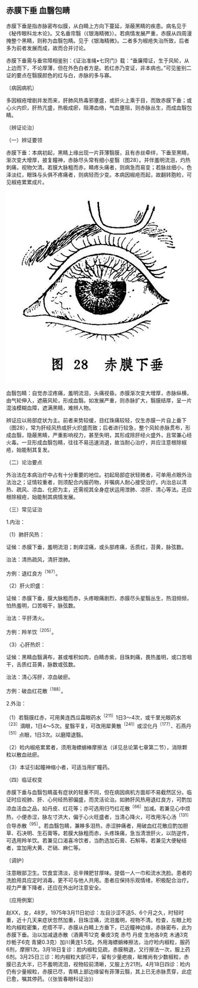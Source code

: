 ## 赤膜下垂 血翳包睛

赤膜下垂是指赤脉密布似膜，从白睛上方向下蔓延，渐蔽黑睛的疾患。病名见于《秘传眼科龙木论》。又名垂帘翳（《银海精微》）。若病情发展严重，赤膜从四周漫掩整个黑睛，则称为血翳包睛。见于《银海精微》。二者多为椒疮失治所致，后者多为前者发展而成，故而合并讨论。

赤膜下垂需与垂帘障相鉴别：《证治准绳•七窍门》载：“垂廉障证，生于风轮，从上边而下，不论厚薄，但在外色白者方是。若红赤乃变证，非本病也。”可见鉴别二证的要点在翳膜颜色的红与白，赤脉的多与寡。

〔病因病机〕

多因椒疮增剧并发而来，肝肺风热毒邪壅盛，或肝火上乘于目，而致赤膜下垂；或心火内炽，肝热亢盛，热极成瘀，阻滞血络，气血壅阻，则赤脉丛生，而成血翳包睛。

〔辨证论治〕

（一）辨证要领

赤膜下垂：本病初起，黑睛上缘出现一片菲薄翳膜，且有赤丝牵绊，下垂至黑睛，渐次变大增厚，披复瞳神，赤脉尽头常有细小星翳（图28）。并伴羞明流泪，灼热刺痛，视物欠清。若膜大脉粗而赤，睛疼头痛者，则病急而易变；若脉丝细小，色泽淡红，眼珠与头俱不疼痛者，则病轻而少变。本病因椒疮而起，故翻转胞睑，可见椒疮累累成片。

![插图](./img/28.jpg)

血翳包睛：自觉赤涩疼痛，羞明流泪，头痛视昏。赤膜渐次变大增厚，赤脉纵横，由气轮伸入，遮蔽风轮，形成血翳。如发展严重，则赤脉扩大，翳膜结厚，呈一片混浊模糊血障，遮满黑睛，难辨人物。

辨证应以局部症状为主。前者来势较缓，目红珠痛较轻，仅生赤膜一片自上垂下（图28），常为肝经风热或肝火炽盛而致；后者进行较急，整个风轮赤脉贯布，形成血翳，隐蔽黑睛，严重影响视力，甚至失明，其形成除肝经火盛外，且常兼心经火毒。一旦形成血翳包睛，往往不易迅速消退，故当耐心治疗，并应注意根除椒疮，始能制其复发。

（二）论治要点

外治法在本病治疗中占有十分重要的地位。初起局部症状轻微者，可单用点眼外治法治之；证情较重者，则须配合内服药物，并嘱病人耐心接受治疗。内治总以清热、疏风、凉血、化瘀为主，还需视其全身症状运用泄肺、凉肝、清心等法。还应根除椒疮，始能制其病情发展。

（三）常见证治

1.内治：

（1）肺肝风热：

证候：赤膜下垂，羞明流泪；刺痒涩痛，或头部疼痛，舌质红，苔黄，脉弦数。

治法：清热疏风，清肝泄肺。

方例：退红良方<sup>〔167〕</sup>。

（2）肝火炽盛：

证候：赤膜下垂，膜大脉粗而赤，头疼眼痛剧烈，赤膜尽头星翳丛生，热泪频频，怕热羞明，口苦咽干，脉弦数。

治法：平肝清火。

方例：羚羊饮<sup>〔205〕</sup>。

（3）心肝热炽：

证候：黑睛血翳满布，甚或堆积如肉，白睛赤紫，目珠刺痛，畏热羞明，或口苦咽干，舌质红苔黄，脉数或弦数。

治法：清心泻肝，凉血破瘀。

方例：破血红花散<sup>〔188〕</sup>。

2.外治：

（1）若翳膜红赤，可用黄连西瓜霜眼药水<sup>〔211〕</sup>1日3〜4次，或千里光眼药水<sup>〔23〕</sup>滴眼，1日4〜5次。星翳平复，可改用犀黄散<sup>〔241〕</sup>或涩化丹<sup>〔177〕</sup>、石燕丹<sup>〔51〕</sup>点眼，1日3次。以磨障退翳。

（2）睑内椒疮累累者，须用海螵蛸棒摩擦法（详见总论第七章第二节），消除颗粒以散血祛瘀。

（3）本证引起瞳神缩小者，可适当用扩瞳药。

（四）临证权变

赤膜下垂与血翳包睛虽有症状的轻重不同，但在病因病机方面却不易截然区分。临证时应视肺、肝、心何经热邪偏盛，而灵活论治。如肺肝风热用退红良方，可酌加凉血活血之品，如丹皮、红花等；亦可选用归芍红花散<sup>〔66〕</sup>加减。若兼见心中烦热，小便赤涩，脉左寸洪大，偏于心火旺盛者，当清心降火，可改用泻心汤<sup>〔131〕</sup>合导赤散<sup>〔95〕</sup>。若血翳包睛，兼眵多泪热，赤涩肿痛者，用破血红花散应酌加胆草、石决明、生石膏等。若膜大脉粗而赤，头疼珠痛，急当清泄肝火，以防逆传，可选用羚羊饮。若兼见口渴喜冷饮者，当酌选加石膏、石斛等。若兼见大便秘结者，宜加用大黄、芒硝、麻仁等。

〔调护〕

注意眼部卫生。饮食宜清淡，忌辛辣肥甘厚味。提倡一人一巾和流水洗脸。患者的洗脸用具应定时消毒，更不可与他人共用。患者应保持乐观情绪，积极配合治疗。视力严重下降者，还应在外出时注意安全。

〔应用例案〕

赵XX，女，48岁。1975年3月11日初诊：左目沙涩不适5、6个月之久，时轻时重，近十几天来症状忽然加重，目珠涩痛，流泪羞明，视物不清。检查，左眼上睑睑内椒粒密集，疙瘩不平，赤膜从白睛上方垂下，已近瞳神边缘，赤脉密布，此为赤膜下垂。治以加减退赤散（酒黄芩12克 秦皮3克 赤芍 丹皮 生地各9克 木通3克 炒栀子6克 青黛0.3克）加川黄连1.5克。外用海螵蛸棒擦法，治疗睑内椒粒，服药6剂，摩擦1次。3月18日复诊：脸内椒粒见疏，赤膜稍退，又行擦法一次，服上药6剂。3月25日三诊：睑内椒粒大部已平，留有少量疤痕，眦帷尚有少数椒粒，赤膜已去大半，已不羞明流泪，视物较前清晰，又服上方21剂。4月18日四诊：睑内仍有少量椒粒，赤膜已尽，青睛上部边缘留有菲薄云翳，其上已无赤脉贯穿，此症已愈，嘱其停药。（《张皆春眼科证治》）
